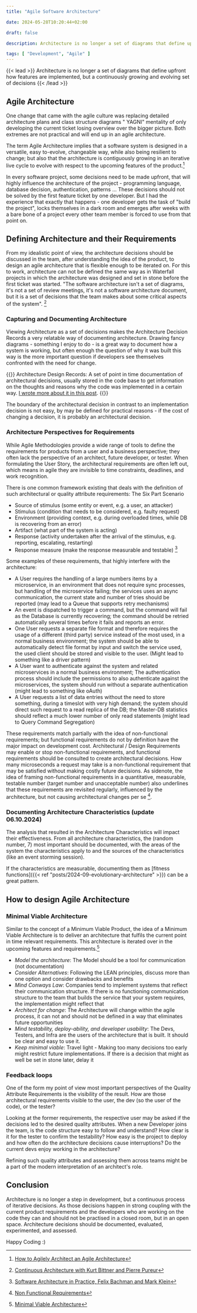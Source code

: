```yaml
---
title: "Agile Software Architecture"

date: 2024-05-28T10:20:44+02:00

draft: false

description: Architecture is no longer a set of diagrams that define upfront how features are implemented, but a continuously growing and evolving set of decisions

tags: [ "Development", "Agile" ]
---
```


{{< lead >}}
Architecture is no longer a set of diagrams that define upfront how features are implemented, but a continuously growing
and evolving set of decisions
{{< /lead >}}

## Agile Architecture

One change that came with the agile culture was replacing detailed architecture plans and class structure diagrams "
YAGNI" mentality of only developing the current ticket losing overview over the bigger picture. Both extremes are not
practical and will end up in an agile architecture.

The term Agile Architecture implies that a software system is designed in a versatile, easy to-evolve, changeable way,
while also being resilient to change; but also that the architecture is contiguously growing in an iterative live cycle
to evolve with respect to the upcoming features of the product.[^agileArchitecture]

[^agileArchitecture]: [How to Agilely Architect an Agile Architecture](https://insights.sei.cmu.edu/documents/1395/2014_101_001_493902.pdf)

In every software project, some decisions need to be made upfront, that will highly influence the architecture of the
project - programming language, database decision, authentication, patterns ...
These decisions should not be solved by the first feature ticket by one developer. But I had the experience that exactly
that happens - one developer gets the task of "build the project", locks themselves in a dark room and emerges after
weeks with a bare bone of a project every other team member is forced to use from that point on.

## Defining Architecture and their Requirements

From my idealistic point of view, the architecture decisions should be discussed in the team, after understanding the
idea of the product, to design an agile architecture that is flexible enough to be iterated on.
For this to work, architecture can not be defined the same way as in Waterfall projects in which the architecture was
designed and set in stone before the first ticket was started. "The software architecture isn't a set of diagrams, it's
not a set of review meetings, it's not a software architecture document, but it is a set of decisions that the team
makes about some critical aspects of the system". [^continousArchitecture]

[^continousArchitecture]:[Continuous Architecture with Kurt Bittner and Pierre Pureur](https://www.infoq.com/podcasts/continuous-architecture/)

### Capturing and Documenting Architecture

Viewing Architecture as a set of decisions makes the Architecture Decision Records a very relatable way of documenting
architecture.
Drawing fancy diagrams - something I enjoy to do - is a great way to document how a system is working, but often enough
the question of why it was built this way is the more important question if developers see themselves confronted with
the need for change.

{{<alert>}}
Architecture Design Records: A set of point in time documentation of architectural decisions, usually stored in the code
base to get information on the thoughts and reasons why the code was implemented in a certain
way. [I wrote more about it in this post](https://www.blog.philodev.one/posts/2023-04-communicating-between-teams/#architecture-decision-records).
{{</alert>}}

The boundary of the architectural decision in contrast to an implementation decision is not easy, by may be defined for
practical reasons - if the cost of changing a decision, it is probably an architectural decision.

### Architecture Perspectives for Requirements

While Agile Methodologies provide a wide range of tools to define the requirements for products from a user and a
business perspective; they often lack the perspective of an architect, future developer, or tester.
When formulating the User Story, the architectural requirements are often left out, which means in agile they are
invisible to time constraints, deadlines, and work recognition.

There is one common framework existing that deals with the definition of such architectural or quality attribute
requirements: The Six Part Scenario

* Source of stimulus (some entity or event, e.g. a user, an attacker)
* Stimulus (condition that needs to be considered, e.g. faulty request)
* Environment (providing context, e.g. during overloaded times, while DB is recovering from an error)
* Artifact (what part of the system is acting)
* Response (activity undertaken after the arrival of the stimulus, e.g. reporting, escalating, restarting)
* Response measure (make the response measurable and testable)
  [^sixpartscenario]

[^sixpartscenario]:[Software Architecture in Practice, Felix Bachman and Mark Klein](https://www.win.tue.nl/~wstomv/edu/2ii45/year-0910/Software_Architecture_in_Practice_2nd_Edition_Chapter4.pdf)

Some examples of these requirements, that highly interfere with the architecture:

* A User requires the handling of a large numbers items by a microservice, in an environment that does not require sync
  processes, but handling of the microservice failing; the services uses an async communication, the current state and
  number of tries should be reported (may lead to a Queue that supports retry mechanisms)
* An event is dispatched to trigger a command, but the command will fail as the Database is currently recovering; the
  command should be retried automatically several times before it fails and reports an error.
* One User requests a separate file format and therefore requires the usage of a different (third party) service instead
  of the most used, in a normal business environment; the system should be able to automatically detect file format by
  input and switch the service used, the used client should be stored and visible to the user. (Might lead to something
  like a driver pattern)
* A User want to authenticate against the system and related microservices in a normal business environment; The
  authentication process should include the permissions to also authenticate against the microservices, the system
  should run without a separate authentication (might lead to something like oAuth)
* A User requests a list of data entries without the need to store something, during a timeslot with very high demand;
  the system should direct such request to a read replica of the DB; the Master-DB statistics should reflect a much
  lower number of only read statements (might lead to Query Command Segregation)

These requirements match partially with the idea of non-functional requirements; but functional requirements do not by
definition have the major impact on development cost.
Architectural / Design Requirements may enable or stop non-functional requirements, and functional requirements should
be consulted to create architectural decisions. How many microseconds a request may take is a non-functional requirement
that may be satisfied without making costly future decisions. As sidenote, the idea of framing non-functional
requirements in a quantitative, measurable, testable number (target number and unacceptable number) also underlines that
these requirements are revisited regularly, influenced by the architecture, but not causing architectural changes per
se  [^nonFuncReqs].

[^nonFuncReqs]: [Non Functional Requirements](https://scaledagileframework.com/nonfunctional-requirements/)

### Documenting Architecture Characteristics (update 06.10.2024)

The analysis that resulted in the Architecture Characteristics will impact their effectiveness. From all architecture
characteristics, the (random number, 7) most important should be documented, with the areas of the system the
characteristics apply to and the sources of the characteristics (like an event storming session).

If the characteristics are measurable, documenting them as
[fitness functions]({{< ref "posts/2024-09-evolutionary-architecture" >}}) can be a great pattern.

## How to design Agile Architecture

### Minimal Viable Architecture

Similar to the concept of a Minimum Viable Product, the idea of a Minimum Viable Architecture is to deliver an
architecture that fulfils the current point in time relevant requirements. This architecture is iterated over in the
upcoming features and requirements.[^mva]

[^mva]: [Minimal Viable Architecture](https://continuousarchitecture.com/2021/12/21/minimum-viable-architecture-how-to-continuously-evolve-an-architectural-design-over-time/)

* *Model the architecture*: The Model should be a tool for communication (not documentation)
* *Consider Alternatives*: Following the LEAN principles, discuss more than one option and consider drawbacks and
  benefits
* *Mind Conways Law*: Companies tend to implement systems that reflect their communication structure. If there is no
  functioning communication structure to the team that builds the service that your system requires, the implementation
  might reflect that
* *Architect for change*: The Architecture will change within the agile process, it can not and should not be defined in
  a way that eliminates future opportunities
* *Mind testability, deploy-ability, and developer usability*: The Devs, Testers, and Infra are the users of the
  architecture that is built. It should be clear and easy to use it.
* *Keep minimal viable*: Travel light - Making too many decisions too early might restrict future implementations. If
  there is a decision that might as well be set in stone later, delay it

### Feedback loops

One of the form my point of view most important perspectives of the Quality Attribute Requirements is the visibility of
the result. How are those architectural requirements visible to the user, the dev (so the user of the code), or the
tester?

Looking at the former requirements, the respective user may be asked if the decisions led to the desired quality
attributes. When a new Developer joins the team, is the code structure easy to follow and understand? How clear is it
for the tester to confirm the testability? How easy is the project to deploy and how often do the architecture decisions
cause interruptions? Do the current devs enjoy working in the architecture?

Refining such quality attributes and assessing them across teams might be a part of the modern interpretation of an
architect's role.

## Conclusion

Architecture is no longer a step in development, but a continuous process of iterative decisions. As those decisions
happen in strong coupling with the current product requirements and the developers who are working on the code they can
and should not be practised in a closed room, but in an open space. Architecture decisions should be documented,
evaluated, experimented, and assessed.

Happy Coding :)

